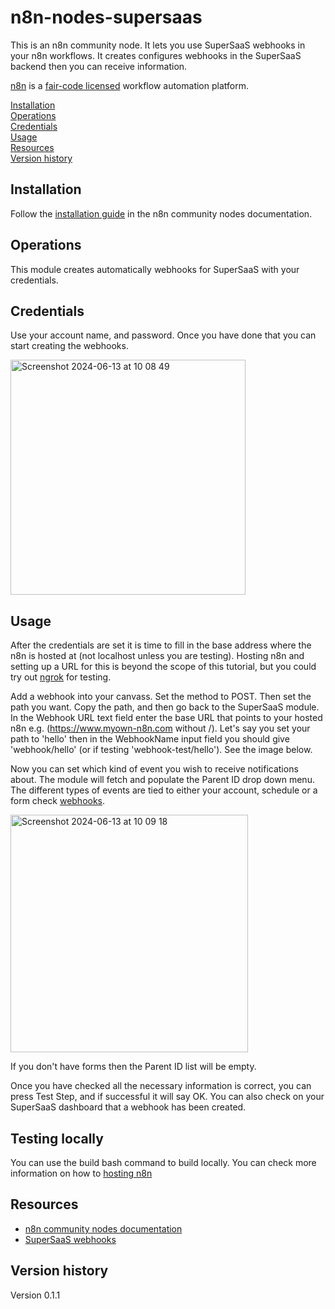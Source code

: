 # n8n-nodes-supersaas

This is an n8n community node. It lets you use SuperSaaS webhooks in your n8n workflows. It creates configures webhooks in the SuperSaaS backend then you can receive information.

[n8n](https://n8n.io/) is a [fair-code licensed](https://docs.n8n.io/reference/license/) workflow automation platform.

[Installation](#installation)  
[Operations](#operations)  
[Credentials](#credentials)  <!-- delete if no auth needed -->  
[Usage](#usage)  <!-- delete if not using this section -->  
[Resources](#resources)  
[Version history](#version-history)  <!-- delete if not using this section -->  

## Installation

Follow the [installation guide](https://docs.n8n.io/integrations/community-nodes/installation/) in the n8n community nodes documentation.

## Operations

This module creates automatically webhooks for SuperSaaS with your credentials.

## Credentials

Use your account name, and password. Once you have done that you can start creating the webhooks.

<img width="376" alt="Screenshot 2024-06-13 at 10 08 49" src="https://github.com/SuperSaaS/n8n-nodes-supersaas/assets/13538400/bce10ea7-f113-4129-9330-ddf9a2ea69f1">

## Usage

After the credentials are
 set it is time to fill in the base address where the n8n is hosted at (not localhost unless you are testing). Hosting n8n and setting up a URL for this is beyond the scope of this tutorial, but you could try out [ngrok](https://ngrok.com) for testing.

Add a webhook into your canvass. Set the method to POST. Then set the path you want. Copy the path, and then go back to the SuperSaaS module. In the Webhook URL text field enter the base URL that points to your hosted n8n e.g. (https://www.myown-n8n.com without /). Let's say you set your path to 'hello' then in the WebhookName input field you should give 'webhook/hello' (or if testing 'webhook-test/hello'). See the image below.

Now you can set which kind of event you wish to receive notifications about. The module will fetch and populate the Parent ID drop down menu. The different types of events are tied to either your account, schedule or a form check [webhooks](https://www.supersaas.com/info/dev/webhooks).

<img width="380" alt="Screenshot 2024-06-13 at 10 09 18" src="https://github.com/SuperSaaS/n8n-nodes-supersaas/assets/13538400/392fbe54-35ed-4617-83e3-d31c29eac5d4">

If you don't have forms then the Parent ID list will be empty.

Once you have checked all the necessary information is correct, you can press Test Step, and if successful it will say OK. You can also check on your SuperSaaS dashboard that a webhook has been created.

## Testing locally

You can use the build bash command to build locally. You can check more information on how to [hosting n8n](https://docs.n8n.io/hosting/)

## Resources

* [n8n community nodes documentation](https://docs.n8n.io/integrations/community-nodes/)
* [SuperSaaS webhooks](https://www.supersaas.com/info/doc/integration/webhooks)

## Version history

Version 0.1.1


